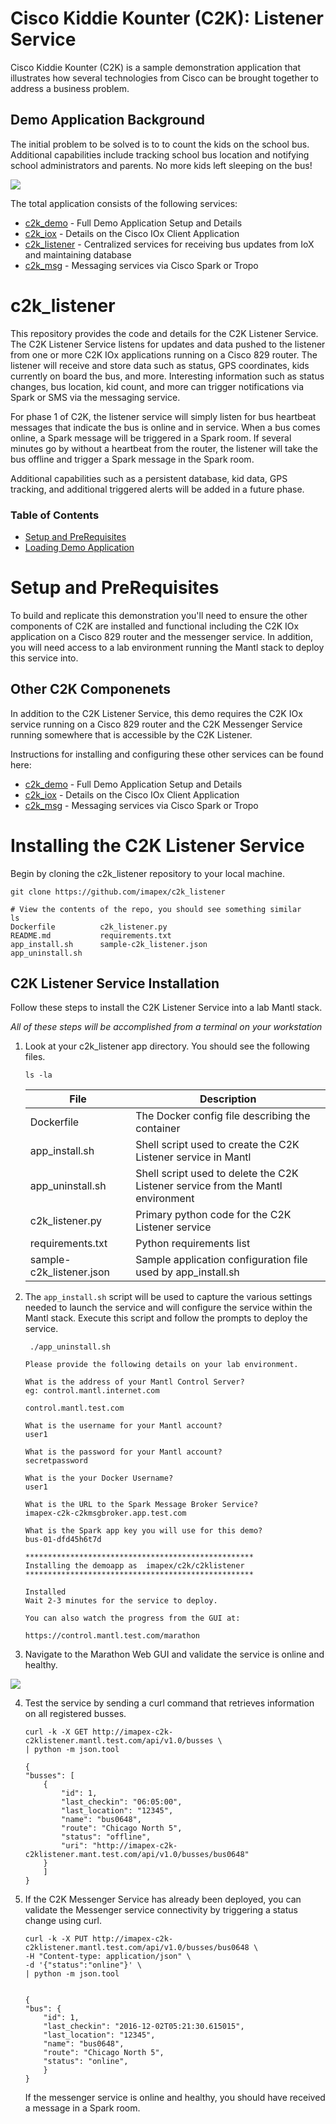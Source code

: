 # Cisco Kiddie Kounter (C2K): Listener Service

Cisco Kiddie Kounter (C2K) is a sample demonstration application that illustrates how several technologies from Cisco can be brought together to address a business problem.  

## Demo Application Background

The initial problem to be solved is to to count the kids on the school bus.  Additional capabilities include tracking school bus location and notifying school administrators and parents.  No more kids left sleeping on the bus!

![](c2k-diagram.png)

The total application consists of the following services:

* [c2k_demo](https://github.com/imapex/c2k_demo) - Full Demo Application Setup and Details
* [c2k_iox](https://github.com/imapex/c2k_iox) - Details on the Cisco IOx Client Application
* [c2k_listener](https://github.com/imapex/c2k_listener) - Centralized services for receiving bus updates from IoX and maintaining database
* [c2k_msg](https://github.com/imapex/c2k_msg) - Messaging services via Cisco Spark or Tropo

# c2k_listener 

This repository provides the code and details for the C2K Listener Service. The C2K Listener Service listens for updates and data pushed to the listener from one or more C2K IOx applications running on a Cisco 829 router. The listener will receive and store data such as status, GPS coordinates, kids currently on board the bus, and more. Interesting information such as status changes, bus location, kid count, and more can trigger notifications via Spark or SMS via the messaging service.

For phase 1 of C2K, the listener service will simply listen for bus heartbeat messages that indicate the bus is online and in service. When a bus comes online, a Spark message will be triggered in a Spark room. If several minutes go by without a heartbeat from the router, the listener will take the bus offline and trigger a Spark message in the Spark room.

Additional capabilities such as a persistent database, kid data, GPS tracking, and additional triggered alerts will be added in a future phase.

### Table of Contents 

* [Setup and PreRequisites](#setup-and-prerequisites)
* [Loading Demo Application](#loading-demo-application)

# Setup and PreRequisites 

To build and replicate this demonstration you'll need to ensure the other components of C2K are installed and functional including the C2K IOx application on a Cisco 829 router and the messenger service. In addition, you will need access to a lab environment running the Mantl stack to deploy this service into. 

## Other C2K Componenets 

In addition to the C2K Listener Service, this demo requires the C2K IOx service running on a Cisco 829 router and the C2K Messenger Service running somewhere that is accessible by the C2K Listener.

Instructions for installing and configuring these other services can be found here:

* [c2k_demo](https://github.com/imapex/c2k_demo) - Full Demo Application Setup and Details
* [c2k_iox](https://github.com/imapex/c2k_iox) - Details on the Cisco IOx Client Application
* [c2k_msg](https://github.com/imapex/c2k_msg) - Messaging services via Cisco Spark or Tropo

# Installing the C2K Listener Service

Begin by cloning the c2k_listener repository to your local machine.  

```
git clone https://github.com/imapex/c2k_listener

# View the contents of the repo, you should see something similar
ls
Dockerfile			c2k_listener.py
README.md			requirements.txt
app_install.sh		sample-c2k_listener.json
app_uninstall.sh

```

## C2K Listener Service Installation

Follow these steps to install the C2K Listener Service into a lab Mantl stack.  

*All of these steps will be accomplished from a terminal on your workstation*

1. Look at your c2k_listener app directory.  You should see the following files.  

	```
	ls -la
	```
	
	| File | Description |
	| --- | --- | 
	| Dockerfile | The Docker config file describing the container |
	| app_install.sh | Shell script used to create the C2K Listener service in Mantl | 
	| app_uninstall.sh | Shell script used to delete the C2K Listener service from the Mantl environment | 
	| c2k_listener.py | Primary python code for the C2K Listener service|
	| requirements.txt | Python requirements list | 
	| sample-c2k_listener.json | Sample application configuration file used by app_install.sh | 
	

2. The `app_install.sh` script will be used to capture the various settings needed to launch the service and will configure the service within the Mantl stack. Execute this script and follow the prompts to deploy the service.

    ```
     ./app_uninstall.sh
     
    Please provide the following details on your lab environment.

	What is the address of your Mantl Control Server?  
	eg: control.mantl.internet.com 
	
	control.mantl.test.com
	
	What is the username for your Mantl account?  
	user1

	What is the password for your Mantl account?  
	secretpassword

	What is the your Docker Username?  
	user1

	What is the URL to the Spark Message Broker Service?  
	imapex-c2k-c2kmsgbroker.app.test.com

	What is the Spark app key you will use for this demo?  
	bus-01-dfd45h6t7d
 
	***************************************************
	Installing the demoapp as  imapex/c2k/c2klistener
	***************************************************

	Installed
	Wait 2-3 minutes for the service to deploy. 

	You can also watch the progress from the GUI at: 

	https://control.mantl.test.com/marathon	
	
	```
    
3. Navigate to the Marathon Web GUI and validate the service is online and healthy.

![](c2k_listener_status.png)   

4. Test the service by sending a curl command that retrieves information on all registered busses.  

	```
	curl -k -X GET http://imapex-c2k-c2klistener.mantl.test.com/api/v1.0/busses \
	| python -m json.tool
	
	{
    "busses": [
        {
            "id": 1,
            "last_checkin": "06:05:00",
            "last_location": "12345",
            "name": "bus0648",
            "route": "Chicago North 5",
            "status": "offline",
            "uri": "http://imapex-c2k-c2klistener.mant.test.com/api/v1.0/busses/bus0648"
        }
    	]
	}	
	```

5. If the C2K Messenger Service has already been deployed, you can validate the Messenger service connectivity by triggering a status change using curl. 

	```
	curl -k -X PUT http://imapex-c2k-c2klistener.mantl.test.com/api/v1.0/busses/bus0648 \
	-H "Content-type: application/json" \
	-d '{"status":"online"}' \
	| python -m json.tool
	
	
	{
    "bus": {
        "id": 1,
        "last_checkin": "2016-12-02T05:21:30.615015",
        "last_location": "12345",
        "name": "bus0648",
        "route": "Chicago North 5",
        "status": "online",
    	}
	}
	```
	
	If the messenger service is online and healthy, you should have received a message in a Spark room.